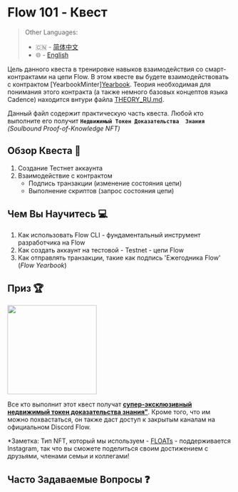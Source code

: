 # Flow 101 - Квест 

> Other Languages:
> - 🇨🇳 - [简体中文](README_ZH.md)
> - 🌐 - [English](README.md)

Цель данного квеста в тренировке навыков взаимодействия со смарт-контрактами на цепи Flow. 
В этом квесте вы будете взаимодействовать c контрактом [YearbookMinter][Yearbook](https://flow-view-source.com/testnet/account/0x63ffd70144f80d07/contract/YearbookMinter).
Теория необходимая для понимания этого контракта (а также немного базовых концептов языка Cadence) находится внтури файла [THEORY_RU.md](/THEORY_RU.md).

Данный файл содержит практическую часть квеста. Любой кто выполните его получит **`Недвижимый Токен Доказательства 
Знания`** *(Soulbound Proof-of-Knowledge NFT)*

##  Обзор Квеста 📖
1. Создание Тестнет аккаунта
2. Взаимодействие с контрактом
   - Подпись транзакции (изменение состояния цепи)
   - Выполнение скриптов (запрос состояния цепи)

## Чем Вы Научитесь 💻
1. Как использовать Flow CLI - фундаментальный инструмент разработчика на Flow
2. Как создать аккаунт на тестовой - Testnet - цепи Flow
3. Как отправлять транзакции, такие как подпись 'Ежегодника Flow' (*Flow Yearbook*)

## Приз 🏆

[<img src="https://user-images.githubusercontent.com/27052451/187195585-30fc757d-c6c4-4e24-9c31-70f89c4bf2b2.png" width=200 />](https://floats.city/andrea.find/event/482557017)

Все кто выполнит этот квест получат **[супер-эксклюзивный недвижимый токен доказательства
знания"](https://floats.city/andrea.find/event/482557017)**. Кроме того, что им можно похвастаться, он также даст 
доступ к закрытым каналам на официальном Discord Flow.

*Заметка: Тип NFT, который мы используем - [FLOATs](https://floats.city/) - поддерживается Instagram, так что вы 
сможете поделиться своим достижением с друзьями, членами семьи и коллегами!

## Часто Задаваемые Вопросы ❓

